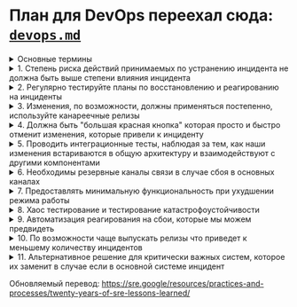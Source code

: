 # План для DevOps переехал сюда: [`devops.md`](devops.md) 

<details>
  <summary>Основные термины</summary>

| Термин | Значение |
|-|-|
|SLI | Текущий показатель обслуживания — 99.9% успешных запросов или 99.9% запросов обрабатываются менее чем за 1 секунду
|SLO | Цель уровня обслуживания — приложение отвечает быстрее 1 секунды в 99% случаев или сервис доступен 99,5% времени в году
|SLA | Документально утвержденная договоренность об уровне обслуживания с потребителями сервиса аналогична SLO, с возможными санкциями за нарушение или премиями за соблюдение
|Error Budget | Бюджет проблем - соотношение SLI к SLO которое помогает разработчикам планировать выполнение задач по улучшению показателей устойчивости и задач с добавлением или изменением функциональности в сервис. Если это соотношение меньше 100%, то в приоритете проблемы с доступностью или производительностью
|Инцидент | Ситуация при которой сервис выходит из нормального (стабильного) состояния, например диск базы данных заполняется с значительно большей скоростью чем раньше и на нем не останется места через 1 месяц, время ответа возросло с 1 сек до 2 сек, процент ошибок стал 0.4% вместо 0.06% 
|Postmortem | Проработка после инцидента — это анализ произошедшего и планирование мероприятий по предотвращению повторения подобного или уменьшению его последствий 
|MTTD | Время с начала инцидента до его обнаружения (командой мониторинга, сработавшее оповещение и т. д.)
|MTTR | Время с начала инцидента до полного устранения его влияния и восстановления нормальной работы сервиса
|MTTM | Время устранения влияния отличается от MTTR тем, что, возможно, есть поломка, но пользователи или партнеры не имеют проблем с нашим сервисом

![MTT](MTT.png)

</details>

<details>
  <summary>1. Степень риска действий принимаемых по устранению инцидента не должна быть выше степени влияния инцидента</summary>

   1. Необходимо оценить текущую ситуацию. Чтобы было понимание, насколько все плохо, сколько пользователей и систем затронуто, ситуация стабильна или ухудшается.
      1. Для ответа на вопрос, насколько всё плохо, помогут золотые сигналы SRE
         1. Задержка — время ответа, проще замерять в перцентилях
         2. Ошибки нужно замерять относительно общего числа запросов и определять их в количественном соотношении. Также следует использовать инструменты вроде трейсинга или специализированные системы управления ошибками, например Sentry
         3. Частота запросов — измеряется в количестве запросов в секунду (желательно выводить, разделяя по кодам ответа или отдельно для ошибок и успешных запросов)
         4. Насыщенность — процент использования ресурсов: оперативной памяти или подключений к базе данных, троллинга ЦП, нагрузки на I/O, которые используются для прогнозов
      3. Требуется предоставить данные о количестве пользователей, у которых возникают ошибки, а также информацию о функциональности, работа которой нарушена. Необязательно сообщать о всех проблемах, главное – выявить критичные для бизнеса
      4. Ситуация считается стабильной, когда, например, частота ошибок остается постоянной на уровне 10% запросов или когда время отклика на уровне 99-го перцентиля превышает SLO, но остается стабильным на уровне 95-го перцентиля
   3. Чтобы предотвратить подобные инциденты, надо реализовать планы реагирования и восстановления, о которых будет рассказано ниже.
   4. Многие инженеры в состоянии стресса могут начать беспорядочно дергать за «рычаги», что может привести к еще более критическим последствиям. Например, когда ошибка была обнаружена во время запуска нового экземпляра приложения, инженер может принять решение перезапустить все экземпляры приложения, что приведет к каскадному сбою, поскольку ошибка была обнаружена в зависимой службе, которая требовалась только при запуске приложения (реплики, которые были созданы ранее, работали исправно). В такой ситуации может оказаться более полезным изучить сообщение об ошибке в журналах, а далее изучить проблему в другой службе, которую необходимо запустить, чтобы устранить проблему
</details>

<details>
  <summary>2. Регулярно тестируйте планы по восстановлению и реагированию на инциденты</summary>

1. Уменьшите порог оповещения и следите за временем реагирования и действиями команд
2. Инструкции должны быть простыми и понятными, вплоть до фразы «нажми зеленую кнопку» (пункт 4 ниже)
3. Необходимо учесть временные показатели MTTD, MTTR и MTTM
4. После принятия мер по предотвращению или уменьшению влияния сымитируйте инцидент в тестовой среде, чтобы проверить, насколько они эффективны
</details>

<details>
  <summary>3. Изменения, по возможности, должны применяться постепенно, используйте канареечные релизы</summary>

  1. Удобно реализовать canary в Kubernetes можно с помощью проекта Flagger. Но в нем есть нерешенные проблемы, которые способны привести к неполадкам.
  2. A/B-тестирование позволяет перенаправлять определенный трафик на новую версию приложения (на основе определенного заголовка или исходящего от пользователей Android)
</details>

<details>
  <summary>4. Должна быть "большая красная кнопка" которая просто и быстро отменит изменения, которые привели к инциденту</summary>

   1. В шаге deploy есть кнопка отката helm-релиза или подготовленный запрос на слияние для восстановления предыдущего состояния
   2. Кнопка запуска пайплайна, который перенаправит трафик напрямую в кластер, если WAF будет недоступен
   3. В DRP рекомендуется использовать такие кнопки для автоматизации действий при инциденте
</details>

<details>
  <summary>5. Проводить интеграционные тесты, наблюдая за тем, как наши изменения встариваются в общую архитектуру и взаимодействуют с другими компонентами</summary>
</details>

<details>
  <summary>6. Необходимы резервные каналы связи в случае сбоя в основных каналах</summary>

  1. Канал в другом мессендежере при отказе основного, несколько каналов связи с сотрудником помимо мобильного номера
  2. Необходимо тестировать резервные каналы связи раз в квартал и иногда целенаправленно использовать один из них для экстренных оповещений
</details>

<details>
  <summary>7. Предоставлять минимальную функциональность при ухудшении режима работы</summary>

  1. Сервис может предоставлять шаблонные ответы и частично искать данные из базы в ответах на запросы
  2. Например, режим авторизации позволяет авторизовать существующих пользователей без поддержки нескольких вариантов входа
  3. Выдача пользователям данным из резервной копии их списка избранных фильмов, но без возможности добавления новых
  4. Кешированный контент можно отдавать для части системы в случае проблем с backend-запросами, но только до восстановления его работоспособности
</details>

<details>
  <summary>8. Хаос тестирование и тестирование катастрофоустойчивости</summary>
</details>

<details>
  <summary>9. Автоматизация реагирования на сбои, которые мы можем предвидеть</summary>

  1. Этот пункт можно рассматривать как подпункт четвёртого из-за того, что «красная кнопка» автоматически сработает, когда известно, как решить проблему с симптомами А с помощью события B. Например, для менеджера пакетов Helm это предполагает автоматический откат выпуска при установке флага `--atomic`. В Kubernetes (k8s) автоматически завершение отправки запросов к pod с ReadinessProbe в статусе failed. SRE-инженеры, например, могут автоматизировать:
     1. Канареечные релизы с помощью сторонних утиилит (flagger от flux etc.) или вручную балансировать тафик, например на virtualService от istio выставляя "вес" для различных версий приложения
     2. В случае возникновения определенных симптомов (ошибки, долгое время ответа) сервис может быть переведен в режим ограниченной функциональности (например, он может предоставлять шаблонные ответы на определенные запросы и только частичный поиск данных из базы данных для других запросов)
</details>

<details>
  <summary>10. По возможности чаще выпускать релизы что приведет к меньшему количеству инцидентов</summary>

  1. Установите бюджет ошибок, чтобы определить приоритеты задач. Если бюджет превышается, сосредоточьтесь на доработке и исправлении
</details>

<details>
  <summary>11. Альтернативное решение для критически важных систем, которое их заменит в случае если в основной системе инцидент</summary>

  1. Нужно создавать несколько пулов node в Kubernetes. Таким образом, сбой в OS компонента узла/узлов приведет к частичной потере доступности.
  2. Делать резервные копии и репозиториев кода, и документации
</details>

Обновляемый перевод: https://sre.google/resources/practices-and-processes/twenty-years-of-sre-lessons-learned/
